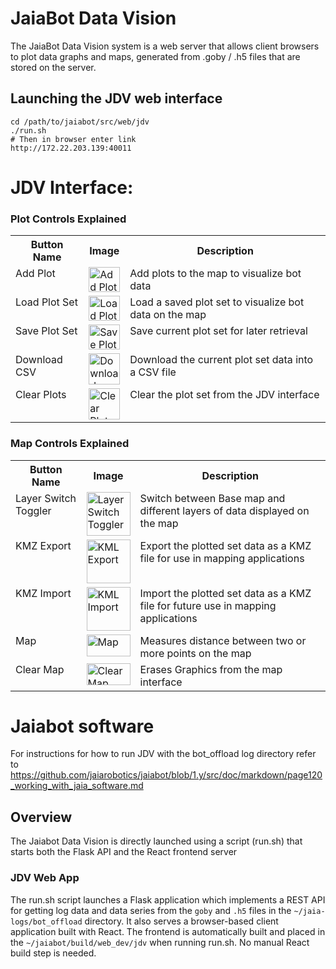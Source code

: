 # JaiaBot Data Vision

The JaiaBot Data Vision system is a web server that allows client browsers to plot data graphs and maps, generated from .goby / .h5 files that are stored on the server.

## Launching the JDV web interface

```
cd /path/to/jaiabot/src/web/jdv
./run.sh
# Then in browser enter link
http://172.22.203.139:40011
```

# JDV Interface: 
### Plot Controls Explained

<table>
  <tr>
    <th>Button Name</th>
    <th>Image</th>
    <th>Description</th>
  </tr>
  <tr>
    <td valign="top">Add Plot</td>
    <td valign="top"><img src="https://raw.githubusercontent.com/jaiarobotics/jaiabot/task/update-environment-setup-documentation/src/web/jdv/client/src/images/Add%20Plot.png" alt="Add Plot" style="width: 50px; height: 40px;"></td>
    <td valign="top">Add plots to the map to visualize bot data</td>
  </tr>
  <tr>
    <td valign="top">Load Plot Set</td>
    <td valign="top"><img src="https://raw.githubusercontent.com/jaiarobotics/jaiabot/task/update-environment-setup-documentation/src/web/jdv/client/src/images/Load%20Plot%20Set.png" alt="Load Plot Set" style="width: 50px; height: 40px;"></td>
    <td valign="top">Load a saved plot set to visualize bot data on the map</td>
  </tr>
  <tr>
    <td valign="top">Save Plot Set</td>
    <td valign="top"><img src= "https://raw.githubusercontent.com/jaiarobotics/jaiabot/task/update-environment-setup-documentation/src/web/jdv/client/src/images/Save%20Plot%20Set.png"
     alt="Save Plot Set" style="width: 50px; height: 40px;"></td>
    <td valign="top">Save current plot set for later retrieval</td>
  </tr>
  <tr>
    <td valign="top">Download CSV</td>
    <td valign="top"><img src= "https://raw.githubusercontent.com/jaiarobotics/jaiabot/task/update-environment-setup-documentation/src/web/jdv/client/src/images/Download%20CSV.png"
     alt="Download CSV" style="width: 50px; height: auto;"></td>
    <td valign="top">Download the current plot set data into a CSV file</td>
  </tr>
  <tr>
    <td valign="top">Clear Plots</td>
    <td valign="top"><img src= "https://raw.githubusercontent.com/jaiarobotics/jaiabot/task/update-environment-setup-documentation/src/web/jdv/client/src/images/Clear%20Plots.png"
     alt="Clear Plots" style="width: 50px; height: auto;"></td>
    <td valign="top">Clear the plot set from the JDV interface</td>
  </tr>
</table>

### Map Controls Explained
<table>
  <tr>
    <th>Button Name</th>
    <th>Image</th>
    <th>Description</th>
  </tr>
  <tr>
    <td valign="top">Layer Switch Toggler</td>
    <td valign="top"><img src="https://raw.githubusercontent.com/jaiarobotics/jaiabot/task/update-environment-setup-documentation/src/web/jdv/client/src/images/Layer%20Switch%20Toggler.png" alt="Layer Switch Toggler" style="width: 70px; height: auto;"></td>
    <td valign="top">Switch between Base map and different layers of data displayed on the map</td>
  </tr>
  <tr>
    <td valign="top">KMZ Export</td>
    <td valign="top"><img src="https://raw.githubusercontent.com/jaiarobotics/jaiabot/task/update-environment-setup-documentation/src/web/jdv/client/src/images/KML%20Export%20Button.png" alt="KML Export" style="width: 70px; height: auto;"></td>
    <td valign="top">Export the plotted set data as a KMZ file for use in mapping applications</td>
  </tr>
  <tr>
    <td valign="top">KMZ Import</td>
    <td valign="top"><img src="https://raw.githubusercontent.com/jaiarobotics/jaiabot/task/update-environment-setup-documentation/src/web/jdv/client/src/images/KML%20Import%20Button.png" alt="KML Import" style="width: 70px; height: auto;"></td>
    <td valign="top">Import the plotted set data as a KMZ file for future use in mapping applications</td>
  </tr>
   <tr>
    <td valign="top">Map</td>
    <td valign="top"><img src="https://raw.githubusercontent.com/jaiarobotics/jaiabot/task/update-environment-setup-documentation/src/web/jdv/client/src/images/Map%20Button.png" alt="Map" style="width: 70px; height: 35px;"></td>
    <td valign="top">Measures distance between two or more points on the map</td>
  </tr>
  <tr>
    <td valign="top">Clear Map</td>
    <td valign="top"><img src="https://raw.githubusercontent.com/jaiarobotics/jaiabot/task/update-environment-setup-documentation/src/web/jdv/client/src/images/Clear%20Map%20Button.png" alt="Clear Map" style="width: 70px; height: 35px;"></td>
    <td valign="top">Erases Graphics from the map interface</td>
  </tr>
  </table>

# Jaiabot software

For instructions for how to run JDV with the bot_offload log directory refer to https://github.com/jaiarobotics/jaiabot/blob/1.y/src/doc/markdown/page120_working_with_jaia_software.md

## Overview

The Jaiabot Data Vision is directly launched using a script (run.sh) that starts both the Flask API and the React frontend server

### JDV Web App

The run.sh script launches a Flask application which implements a REST API for getting log data and data series from the `goby` and `.h5` files in the `~/jaia-logs/bot_offload` directory. It also serves a browser-based client application built with React. The frontend is automatically built and placed in the `~/jaiabot/build/web_dev/jdv` when running run.sh. No manual React build step is needed.
